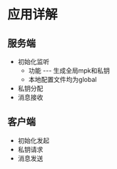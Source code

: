 # 应用详解 

## 服务端 

- 初始化监听
    - 功能 --- 生成全局mpk和私钥
    - 本地配置文件均为global
- 私钥分配 
- 消息接收

## 客户端

- 初始化发起
- 私钥请求
- 消息发送

